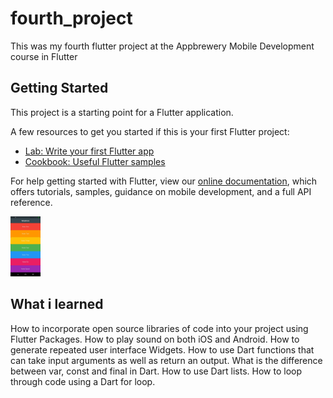 # fourth_project
This was my fourth flutter project at the Appbrewery Mobile Development course in Flutter

## Getting Started

This project is a starting point for a Flutter application.

A few resources to get you started if this is your first Flutter project:

- [Lab: Write your first Flutter app](https://flutter.dev/docs/get-started/codelab)
- [Cookbook: Useful Flutter samples](https://flutter.dev/docs/cookbook)

For help getting started with Flutter, view our
[online documentation](https://flutter.dev/docs), which offers tutorials,
samples, guidance on mobile development, and a full API reference.

<img src="https://github.com/Josefrino/Xylophone/blob/master/Xylophone.jpg" width="48">

## What i learned

How to incorporate open source libraries of code into your project using Flutter Packages.
How to play sound on both iOS and Android.
How to generate repeated user interface Widgets.
How to use Dart functions that can take input arguments as well as return an output.
What is the difference between var, const and final in Dart.
How to use Dart lists.
How to loop through code using a Dart for loop.
